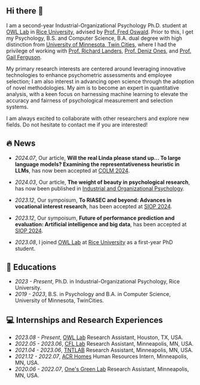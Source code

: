 

<!--
**wpengda/wpengda** is a ✨ _special_ ✨ repository because its `README.md` (this file) appears on your GitHub profile.

Here are some ideas to get you started:

- 🔭 I’m currently working on ...
- 🌱 I’m currently learning ...
- 👯 I’m looking to collaborate on ...
- 🤔 I’m looking for help with ...
- 💬 Ask me about ...
- 📫 How to reach me: ...
- 😄 Pronouns: ...
- ⚡ Fun fact: ...
-->

## Hi there 👋
I am a second-year Industrial-Organizational Psychology Ph.D. student at [OWL Lab](https://workforce.rice.edu/) in [Rice University](https://psychology.rice.edu/graduate/industrial-organizational-psychology), advised by [Prof. Fred Oswald](https://profiles.rice.edu/faculty/fred-oswald). Prior to this, I get my Psychology, B.S. and Computer Science, B.A. dual degree with high distinction from [University of Minnesota, Twin Cities](https://twin-cities.umn.edu/), where I had the privilege of working with [Prof. Richard Landers](https://cla.umn.edu/about/directory/profile/lande065), [Prof. Deniz Ones](https://cla.umn.edu/about/directory/profile/onesx001), and [Prof. Gail Ferguson](https://icd.umn.edu/gail-ferguson).

My primary research interests are centered around leveraging innovative technologies to enhance psychometric assessments and employee selection; I am also interest in advancing open science through the adoption of novel methodologies. My aim is to become an expert in quantitative analysis, with a keen focus on harnessing machine learning to elevate the accuracy and fairness of psychological measurement and selection systems. 

I am always excited to collaborate with other researchers and explore new fields. Do not hesitate to contact me if you are interested!

## 🔥 News
- *2024.07*, Our article, **Will the real Linda please stand up... To large language models? Examining the representativeness heuristic in LLMs**, has now been accepted at [COLM 2024](https://colmweb.org/).

- *2024.03*, Our article, **The weight of beauty in psychological research**, has now been published in [Industrial and Organizational Psychology](https://www.cambridge.org/core/journals/industrial-and-organizational-psychology).

- *2023.12*, Our sympoisum, **To RIASEC and beyond: Advances in vocational interest research**, has been accepted at [SIOP 2024](https://www.siop.org/annual-conference).

- *2023.12*, Our sympoisum, **Future of performance prediction and evaluation: Artificial intelligence and big data**, has been accepted at [SIOP 2024](https://www.siop.org/annual-conference).

- *2023.08*, I joined [OWL Lab](https://workforce.rice.edu/) at [Rice University](https://psychology.rice.edu/graduate/industrial-organizational-psychology) as a first-year PhD student. 

## 📖 Educations
- *2023 - Present*, Ph.D. in Industrial-Organizational Psychology, Rice University.
- *2019 - 2023*, B.S. in Psychology and B.A. in Computer Science, University of Minnesota, TwinCities.

## 💻 Internships and Research Experiences
- *2023.08 - Present*, [OWL Lab](https://workforce.rice.edu/) Research Assistant, Houston, TX, USA.
- *2022.05 - 2023.06*, [CFL Lab](https://innovation.umn.edu/culture-and-family-life-lab/people/) Research Assistant, Minneapolis, MN, USA.
- *2021.04 - 2023.06*, [TNTLAB](https://rlanders.net/) Research Assistant, Minneapolis, MN, USA.
- *2021.12 - 2022.07*, [ACR Homes](https://acrhomes.com/) Human Resources Intern, Minneapolis, MN, USA.
- *2020.06 - 2022.07*, [One's Green Lab](https://cla.umn.edu/about/directory/profile/onesx001) Research Assistant, Minneapolis, MN, USA.